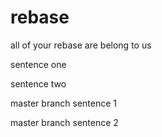 # rebase

all of your rebase are belong to us

sentence one

sentence two

master branch sentence 1

master branch sentence 2
